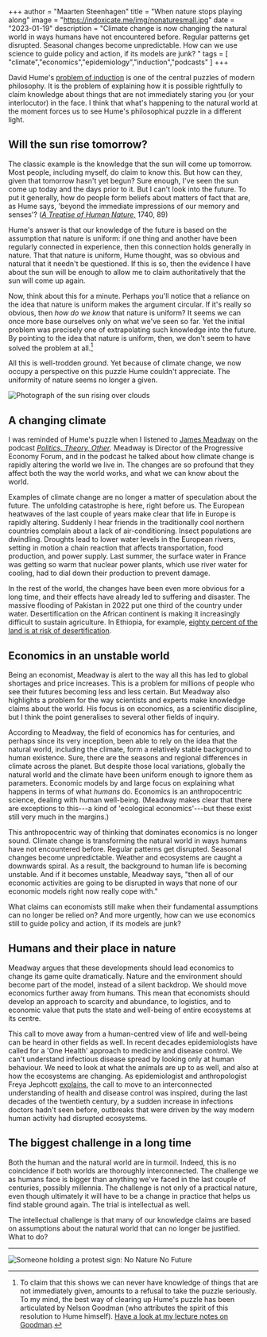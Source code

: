 +++
author = "Maarten Steenhagen"
title = "When nature stops playing along"
image = "https://indoxicate.me/img/nonaturesmall.jpg"
date = "2023-01-19"
description = "Climate change is now changing the natural world in ways humans have not encountered before. Regular patterns get disrupted. Seasonal changes become unpredictable. How can we use science to guide policy and action, if its models are junk? "
tags = [
    "climate","economics","epidemiology","induction","podcasts"
]
+++


David Hume's [problem of induction](https://philpeople.org/public_cache/file?content_type=application%2Fpdf&key=KbNzTYnLvYFQbT2YXjz5Qcnz) is one of the central puzzles of modern philosophy. It is the problem of explaining how it is possible rightfully to claim knowledge about things that are not immediately staring you (or your interlocutor) in the face. I think that what's happening to the natural world at the moment forces us to see Hume's philosophical puzzle in a different light. 

## Will the sun rise tomorrow? 

The classic example is the knowledge that the sun will come up tomorrow. Most people, including myself, do claim to know this. But how can they, given that tomorrow hasn't yet begun? Sure enough, I've seen the sun come up today and the days prior to it. But I can't look into the future. To put it generally, how do people form beliefs about matters of fact that are, as Hume says, 'beyond the immediate impressions of our memory and senses'? (_[A Treatise of Human Nature,](https://davidhume.org/texts/t/full)_ 1740, 89) 

Hume's answer is that our knowledge of the future is based on the assumption that nature is uniform: if one thing and another have been regularly connected in experience, then this connection holds generally in nature. That that nature is uniform, Hume thought, was so obvious and natural that it needn't be questioned. If this is so, then the evidence I have about the sun will be enough to allow me to claim authoritatively that the sun will come up again. 

Now, think about this for a minute. Perhaps you'll notice that a reliance on the idea that nature is uniform makes the argument circular. If it's really so obvious, then _how do we know_ that nature is uniform? It seems we can once more base ourselves only on what we've seen so far. Yet the initial problem was precisely one of extrapolating such knowledge into the future. By pointing to the idea that nature is uniform, then, we don't seem to have solved the problem at all.[^1] 

All this is well-trodden ground. Yet because of climate change, we now occupy a perspective on this puzzle Hume couldn't appreciate. The uniformity of nature seems no longer a given.

![Photograph of the sun rising over clouds](../img/sun.jpg)


## A changing climate

I was reminded of Hume's puzzle when I listened to [James Meadway](https://twitter.com/meadwaj) on the podcast _[Politics, Theory, Other](https://soundcloud.com/poltheoryother/2023-crisis-is-the-new-normal-w-james-meadway)_. Meadway is Director of the Progressive Economy Forum, and in the podcast he talked about how climate change is rapidly altering the world we live in. The changes are so profound that they affect both the way the world works, and what we can know about the world.

Examples of climate change are no longer a matter of speculation about the future. The unfolding catastrophe is here, right before us. The European heatwaves of the last couple of years make clear that life in Europe is rapidly altering. Suddenly I hear friends in the traditionally cool northern countries complain about a lack of air-conditioning. Insect populations are dwindling. Droughts lead to lower water levels in the European rivers, setting in motion a chain reaction that affects transportation, food production, and power supply. Last summer, the surface water in France was getting so warm that nuclear power plants, which use river water for cooling, had to dial down their production to prevent damage.

In the rest of the world, the changes have been even more obvious for a long time, and their effects have already led to suffering and  disaster. The massive flooding of Pakistan in 2022 put one third of the country under water. Desertification on the African continent is making it increasingly  difficult to sustain agriculture. In Ethiopia, for example, [eighty percent of the land is at risk of desertification](https://borgenproject.org/where-is-desertification-happening/).      

## Economics in an unstable world

Being an economist, Meadway is alert to the way all this has led to global shortages and price increases. This is a problem for millions of people who see their futures becoming less and less certain. But Meadway also highlights a problem for the way scientists and experts make knowledge claims about the world. His focus is on economics, as a scientific discipline, but I think the point generalises to several other fields of inquiry. 

According to Meadway, the field of economics has for centuries, and perhaps since its very inception, been able to rely on the idea that the natural world, including the climate, form a relatively stable background to human existence. Sure, there are the seasons and regional differences in climate across the planet. But despite those local variations, globally the natural world and the climate have been uniform enough to ignore them as parameters. Economic models by and large focus on explaining what happens in terms of what _humans_ do. Economics is an anthropocentric science, dealing with human well-being. (Meadway makes clear that there are exceptions to this---a kind of 'ecological economics'---but these exist still very much in the margins.)

This anthropocentric way of thinking that dominates economics is no longer sound. Climate change is transforming the natural world in ways humans have not encountered before. Regular patterns get disrupted. Seasonal changes become unpredictable. Weather and ecosystems are caught a downwards spiral. As a result, the background to human life is becoming unstable. And if it becomes unstable, Meadway says, "then all of our economic activities are going to be disrupted in ways that none of our economic models right now really cope with." 

What claims can economists still make when their fundamental assumptions can no longer be relied on? And more urgently, how can we use economics still to guide policy and action, if its models are junk? 

## Humans and their place in nature

Meadway argues that these developments should lead economics to change its game quite dramatically. Nature and the environment should become part of the model, instead of a silent backdrop. We should move economics further away from humans. This mean that economists should develop an approach to scarcity and abundance, to logistics, and to economic value that puts the state and well-being of entire ecosystems at its centre. 

This call to move away from a human-centred view of life and well-being can be heard in other fields as well. In recent decades epidemiologists have called for a 'One Health' approach to medicine and disease control. We can't understand infectious disease spread by looking only at human behaviour. We need to look at what the animals are up to as well, and also at how the ecosystems are changing. As epidemiologist and anthropologist Freya Jephcott [explains](https://youtu.be/hk3TVwCvlQk?t=705), the call to move to an interconnected understanding of health and disease control was inspired, during the last decades of the twentieth century, by a sudden increase in infections doctors hadn't seen before, outbreaks that were driven by the way modern human activity had disrupted ecosystems. 

## The biggest challenge in a long time

Both the human and the natural world are in turmoil. Indeed, this is no coincidence if both worlds are thoroughly interconnected. The challenge we as humans face is bigger than anything we've faced in the last couple of centuries, possibly millennia. The challenge is not only of a practical nature, even though ultimately it will have to be a change in practice that helps us find stable ground again. The trial is intellectual as well. 

The intellectual challenge is that many of our knowledge claims are based on assumptions about the natural world that can no longer be justified. What to do? 

<hr>

![Someone holding a protest sign: No Nature No Future](../img/nonature.jpg)


[^1]: To claim that this shows we can never have knowledge of things that are not immediately given, amounts to a refusal to take the puzzle seriously. To my mind, the best way of clearing up Hume's puzzle has been articulated by Nelson Goodman (who attributes the spirit of this resolution to Hume himself). [Have a look at my lecture notes on Goodman](https://philpeople.org/public_cache/file?content_type=application%2Fpdf&key=EvwBTfw4Fi3mdvKS5vmbbedo).


